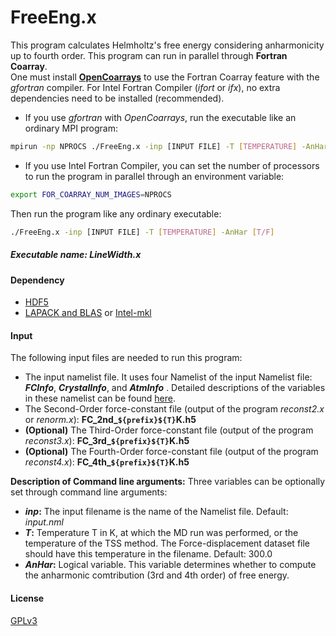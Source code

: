# FreeEng.x 
This program calculates Helmholtz's free energy considering anharmonicity up to fourth order. 
This program can run in parallel through **Fortran Coarray**.  
One must install [**OpenCoarrays**](http://www.opencoarrays.org/) to use the Fortran Coarray feature with the _gfortran_ compiler. For Intel Fortran Compiler (_ifort_ or _ifx_), no extra dependencies need to be installed (recommended). 
- If you use _gfortran_ with _OpenCoarrays_, run the executable like an ordinary MPI program:
```sh
mpirun -np NPROCS ./FreeEng.x -inp [INPUT FILE] -T [TEMPERATURE] -AnHar [T/F]
```
- If you use Intel Fortran Compiler, you can set the number of processors to run the program in parallel through an environment variable:
```sh
export FOR_COARRAY_NUM_IMAGES=NPROCS
```
Then run the program like any ordinary executable:
```sh
./FreeEng.x -inp [INPUT FILE] -T [TEMPERATURE] -AnHar [T/F]
```

##### Executable name: _LineWidth.x_ 

#### Dependency
- [HDF5](https://www.hdfgroup.org/solutions/hdf5/)
- [LAPACK and BLAS](https://netlib.org/lapack/lug/node11.html) or [Intel-mkl](https://www.intel.com/content/www/us/en/developer/tools/oneapi/overview.html#gs.mgzhln)

#### Input
The following input files are needed to run this program:
- The input namelist file. It uses four Namelist of the input Namelist file: **_FCInfo_**, **_CrystalInfo_**, and **_AtmInfo_** . Detailed descriptions of the variables in these namelist can be found [here](src/FC2/README.md). 
- The Second-Order force-constant file (output of the program _reconst2.x_ or _renorm.x_): **FC_2nd_`${prefix}${T}`K.h5**
- **(Optional)** The Third-Order force-constant file (output of the program _reconst3.x_): **FC_3rd_`${prefix}${T}`K.h5**
- **(Optional)** The Fourth-Order force-constant file (output of the program _reconst4.x_): **FC_4th_`${prefix}${T}`K.h5**

**Description of Command line arguments:**
Three variables can be optionally set through command line arguments:
- **_inp_:** The input filename is the name of the Namelist file. Default: _input.nml_
- **_T_:** Temperature T in K, at which the MD run was performed, or the temperature of the TSS method. The Force-displacement dataset file should have this temperature in the filename. Default: 300.0
- **_AnHar_:** Logical variable. This variable determines whether to compute the anharmonic comtribution (3rd and 4th order) of free energy.

#### License

[GPLv3](https://www.gnu.org/licenses/gpl-3.0.en.html)
